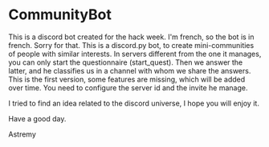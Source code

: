 # CommunityBot

This is a discord bot created for the hack week.
I'm french, so the bot is in french. Sorry for that.
This is a discord.py bot, to create mini-communities of people with similar interests.
In servers different from the one it manages, you can only start the questionnaire (start_quest).
Then we answer the latter, and he classifies us in a channel with whom we share the answers.
This is the first version, some features are missing, which will be added over time.
You need to configure the server id and the invite he manage.

I tried to find an idea related to the discord universe, I hope you will enjoy it.

Have a good day.

Astremy
